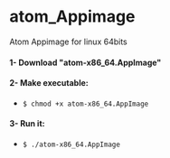 # atom_Appimage

Atom Appimage for linux 64bits

#### 1- Download "atom-x86_64.AppImage"
#### 2- Make executable:
- `$ chmod +x atom-x86_64.AppImage`
#### 3- Run it:
- `$ ./atom-x86_64.AppImage`

